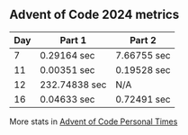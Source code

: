 ## Advent of Code 2024 metrics

| Day | Part 1 | Part 2 |
| --- | --- | --- |
| 7 | 0.29164 sec | 7.66755 sec |
| 11 | 0.00351 sec | 0.19528 sec |
| 12 | 232.74838 sec | N/A |
| 16 | 0.04633 sec | 0.72491 sec |

More stats in [Advent of Code Personal Times](https://adventofcode.com/2024/leaderboard/self)